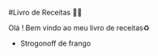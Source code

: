 #Livro de Receitas :man_cook:



Olá ! Bem vindo ao meu livro de receitas:recycle:

- Strogonoff de frango
